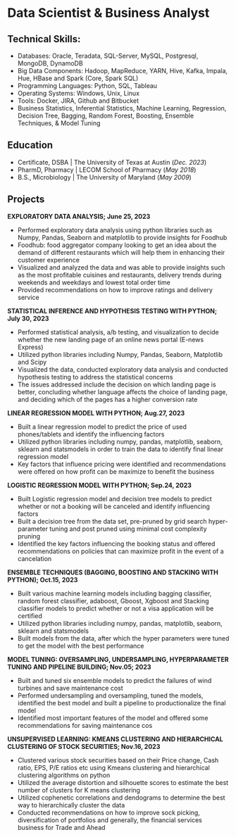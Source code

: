 # Data Scientist & Business Analyst

## Technical Skills:
- Databases: Oracle, Teradata, SQL-Server, MySQL, Postgresql, MongoDB, DynamoDB								       		
- Big Data Components: Hadoop, MapReduce, YARN, Hive, Kafka, Impala, Hue, HBase and Spark (Core, Spark SQL)			     
- Programming Languages: Python, SQL, Tableau
- Operating Systems: Windows, Unix, Linux
- Tools: Docker, JIRA, Github and Bitbucket
- Business Statistics, Inferential Statistics, Machine Learning, Regression, Decision Tree, Bagging, Random Forest, Boosting, Ensemble Techniques, & Model Tuning

## Education
- Certificate, DSBA | The University of Texas at Austin (_Dec. 2023_)								       		
- PharmD, Pharmacy  | LECOM School of Pharmacy (_May 2018_)	 			        		
- B.S., Microbiology | The University of Maryland (_May 2009_)

## Projects
**EXPLORATORY DATA ANALYSIS; June 25, 2023**
- 	Performed exploratory data analysis using python libraries such as Numpy, Pandas, Seaborn and matplotlib to provide insights for Foodhub							       		
- Foodhub: food aggregator company looking to get an idea about the demand of different restaurants which will help them in enhancing their customer experience 			        		
- Visualized and analyzed the data and was able to provide insights such as the most profitable cuisines and restaurants, delivery trends during weekends and weekdays and lowest total order time
- Provided recommendations on how to improve ratings and delivery service

**STATISTICAL INFERENCE AND HYPOTHESIS TESTING WITH PYTHON; July 30, 2023**
- Performed statistical analysis, a/b testing, and visualization to decide whether the new landing page of an online news portal (E-news Express)							       		
- Utilized python libraries including Numpy, Pandas, Seaborn, Matplotlib and Scipy			        		
- Visualized the data, conducted exploratory data analysis and conducted hypothesis testing to address the statistical concerns
- The issues addressed include the decision on which landing page is better, concluding whether language affects the choice of landing page, and deciding which of the pages has a higher conversion rate

**LINEAR REGRESSION MODEL WITH PYTHON; Aug.27, 2023**
- Built a linear regression model to predict the price of used phones/tablets and identify the influencing factors
- Utilized python libraries including numpy, pandas, matplotlib, seaborn, sklearn and statsmodels in order to train the data to identify final linear regression model
- Key factors that influence pricing were identified and recommendations were offered on how profit can be maximize to benefit the business					       		
  
**LOGISTIC REGRESSION MODEL WITH PYTHON; Sep.24, 2023**
- Built Logistic regression model and decision tree models to predict whether or not a booking will be canceled and identify influencing factors
- Built a decision tree from the data set, pre-pruned by grid search hyper-parameter tuning and post pruned using minimal cost complexity pruning
- Identified the key factors influencing the booking status and offered recommendations on policies that can maximize profit in the event of a cancelation								       		
 
**ENSEMBLE TECHNIQUES (BAGGING, BOOSTING AND STACKING WITH PYTHON); Oct.15, 2023**
- Built various machine learning models including bagging classifier, random forest classifier, adaboost, Gboost, Xgboost and Stacking classifier models to predict whether or not a visa application will be 
      certified							       		
- Utilized python libraries including numpy, pandas, matplotlib, seaborn, sklearn and statsmodels			        		
- Built models from the data, after which the hyper parameters were tuned to get the model with the best performance
   
**MODEL TUNING: OVERSAMPLING, UNDERSAMPLING, HYPERPARAMETER TUNING AND PIPELINE BUILDING; Nov.05; 2023**
- Built and tuned six ensemble models to predict the failures of wind turbines and save maintenance cost							       		
- Performed undersampling and oversampling, tuned the models, identified the best model and built a pipeline to productionalize the final model			        		
- Identified most important features of the model and offered some recommendations for saving maintenance cos

**UNSUPERVISED LEARNING: KMEANS CLUSTERING AND HIERARCHICAL CLUSTERING OF STOCK SECURITIES; Nov.16, 2023**
- Clustered various stock securities based on their Price change, Cash ratio, EPS, P/E ratios etc using Kmeans clustering and hierarchical clustering algorithms on python							       		
- Utilized the average distortion and silhouette scores to estimate the best number of clusters for K means clustering 			        		
- Utilized cophenetic correlations and dendograms to determine the best way to hierarchically cluster the data
- Conducted recommendations on how to improve sock picking, diversification of portfolios and generally, the financial services business for Trade and Ahead

  

    

  
